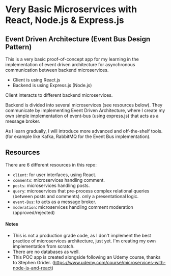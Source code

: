 # Very Basic Microservices with React, Node.js & Express.js 

## Event Driven Architecture (Event Bus Design Pattern)

This is a very basic proof-of-concept app for my learning in the implementation of event driven architecture for asynchronous communication between backend microservices.
- Client is using React.js
- Backend is using Express.js (Node.js)

Client interacts to different backend microservices.

Backend is divided into several microservices (see resources below). They communicate by implementing Event Driven Architecture, where I create my own simple implementation of event-bus (using express.js) that acts as a message broker.


As I learn gradually, I will introduce more advanced and off-the-shelf tools. (for example like Kafka, RabbitMQ for the Event Bus implementation).


## Resources
There are 6 different resources in this repo:
- `client`: for user interfaces, using React.
- `comments`: microservices handling comment.
- `posts`: microservices handling posts.
- `query`: microservices that pre-process complex relational queries (between posts and comments). only a presentational logic.
- `event-Bus`: to acts as a message broker.
- `moderation`: microservices handling comment moderation (approved/rejected)

#### Notes
- This is not a production grade code, as I don't implement the best practice of microservices architecture, just yet. I'm creating my own implementation from scratch. 
- There are no databases as well.
- This POC app is created alongside following an Udemy course, thanks to Stephen Grider. (https://www.udemy.com/course/microservices-with-node-js-and-react)